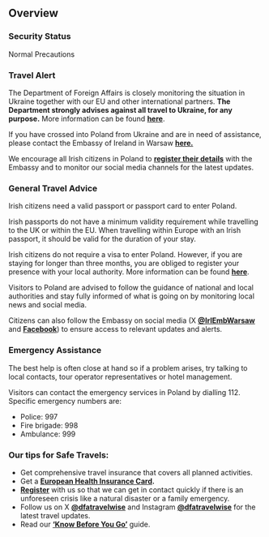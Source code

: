 ## Overview

### **Security Status**

Normal Precautions

### **Travel Alert**

The Department of Foreign Affairs is closely monitoring the situation in Ukraine together with our EU and other international partners. **The Department strongly advises against all travel to Ukraine, for any purpose.** More information can be found [**here**](https://www.ireland.ie/en/dfa/overseas-travel/advice/ukraine/).

If you have crossed into Poland from Ukraine and are in need of assistance, please contact the Embassy of Ireland in Warsaw [**here.**](https://www.ireland.ie/en/poland/warsaw/)

We encourage all Irish citizens in Poland to [**register their details**](https://www.ireland.ie/en/dfa/overseas-travel/citizens-registration/) with the Embassy and to monitor our social media channels for the latest updates.

### **General Travel Advice**

Irish citizens need a valid passport or passport card to enter Poland.

Irish passports do not have a minimum validity requirement while travelling to the UK or within the EU. When travelling within Europe with an Irish passport, it should be valid for the duration of your stay.

Irish citizens do not require a visa to enter Poland. However, if you are staying for longer than three months, you are obliged to register your presence with your local authority. More information can be found [**here**](https://www.gov.pl/web/mswia-en/registration-of-residence).

Visitors to Poland are advised to follow the guidance of national and local authorities and stay fully informed of what is going on by monitoring local news and social media.

Citizens can also follow the Embassy on social media (X [**@IrlEmbWarsaw**](https://twitter.com/IrlEmbWarsaw) and [**Facebook**](https://www.facebook.com/AmbasadaIrlandii/)) to ensure access to relevant updates and alerts.

### **Emergency Assistance**

The best help is often close at hand so if a problem arises, try talking to local contacts, tour operator representatives or hotel management.

Visitors can contact the emergency services in Poland by dialling 112. Specific emergency numbers are:

* Police: 997
* Fire brigade: 998
* Ambulance: 999

### **Our tips for Safe Travels:**

* Get comprehensive travel insurance that covers all planned activities.
* Get a [**European Health Insurance Card**](http://www.hse.ie/eng/services/list/1/schemes/EHIC/)**.**
* [**Register**](https://www.ireland.ie/en/dfa/overseas-travel/citizens-registration/) with us so that we can get in contact quickly if there is an unforeseen crisis like a natural disaster or a family emergency.
* Follow us on X [**@dfatravelwise**](https://www.twitter.com/DFATravelWise) and Instagram [**@dfatravelwise**](https://www.instagram.com/dfatravelwise/) for the latest travel updates.
* Read our [**‘Know Before You Go’**](https://www.ireland.ie/en/dfa/overseas-travel/know-before-you-go/) guide.